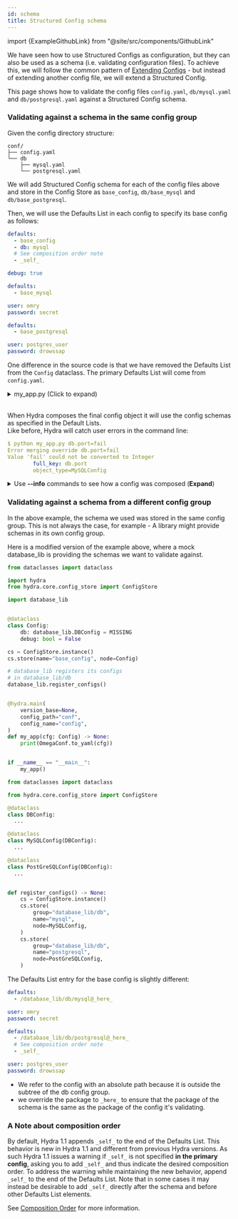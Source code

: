 ```yaml
---
id: schema
title: Structured Config schema
---
```


import {ExampleGithubLink} from "@site/src/components/GithubLink"

We have seen how to use Structured Configs as configuration, but they can also be used as a schema (i.e. validating configuration files).
To achieve this, we will follow the common pattern of [Extending Configs](../../patterns/extending_configs.md) - but instead of extending another config file,
we will extend a Structured Config.

This page shows how to validate the config files `config.yaml`, `db/mysql.yaml` and `db/postgresql.yaml` 
against a Structured Config schema.

### Validating against a schema in the same config group

<ExampleGithubLink to="examples/tutorials/structured_configs/5.1_structured_config_schema_same_config_group"/>

Given the config directory structure:
```text
conf/
├── config.yaml
└── db
    ├── mysql.yaml
    └── postgresql.yaml
```

We will add Structured Config schema for each of the config files above and store in the 
Config Store as `base_config`, `db/base_mysql` and `db/base_postgresql`.

Then, we will use the Defaults List in each config to specify its base config as follows:

<div className="row">
<div className="col col--4">

```yaml title="config.yaml" {2}
defaults:
  - base_config
  - db: mysql
  # See composition order note
  - _self_

debug: true
```

</div>
<div className="col col--4">

```yaml title="db/mysql.yaml" {2}
defaults:
  - base_mysql

user: omry
password: secret


```
</div>
<div className="col col--4">

```yaml title="db/postgresql.yaml" {2}
defaults:
  - base_postgresql

user: postgres_user
password: drowssap


```
</div>
</div>

One difference in the source code is that we have removed the Defaults List from the `Config` dataclass.
The primary Defaults List will come from `config.yaml`.
<details><summary>my_app.py (Click to expand)</summary>

```python {28-30}
from dataclasses import dataclass

import hydra
from hydra.core.config_store import ConfigStore

@dataclass
class DBConfig:
    driver: str = MISSING
    host: str = "localhost"
    port: int = MISSING

@dataclass
class MySQLConfig(DBConfig):
    driver: str = "mysql"
    port: int = 3306
    user: str = MISSING
    password: str = MISSING

@dataclass
class PostGreSQLConfig(DBConfig):
    driver: str = "postgresql"
    user: str = MISSING
    port: int = 5432
    password: str = MISSING
    timeout: int = 10

@dataclass
class Config:
    db: DBConfig = MISSING
    debug: bool = False

cs = ConfigStore.instance()
cs.store(name="base_config", node=Config)
cs.store(group="db", name="base_mysql", node=MySQLConfig)
cs.store(group="db", name="base_postgresql", node=PostGreSQLConfig)

@hydra.main(version_base=None, config_path="conf", config_name="config")
def my_app(cfg: Config) -> None:
    print(OmegaConf.to_yaml(cfg))

if __name__ == "__main__":
    my_app()
```
</details>
<br/>

When Hydra composes the final config object it will use the config schemas as specified in the Default Lists.  
Like before, Hydra will catch user errors in the command line:

```yaml
$ python my_app.py db.port=fail
Error merging override db.port=fail
Value 'fail' could not be converted to Integer
        full_key: db.port
        object_type=MySQLConfig
```

<details><summary>Use <b>--info</b> commands to see how a config was composed (<b>Expand</b>)</summary>

```text
$ python my_app.py --info defaults-tree

Defaults Tree
*************
<root>:
  hydra/config:
    hydra/output: default
    hydra/launcher: basic
    hydra/sweeper: basic
    hydra/help: default
    hydra/hydra_help: default
    hydra/hydra_logging: default
    hydra/job_logging: default
    _self_
  config:
    base_config
    db: mysql:
      db/base_mysql
      _self_
    _self_

$ python my_app.py --info defaults

Defaults List
*************
| Config path                 | Package             | _self_ | Parent       | 
------------------------------------------------------------------------------
| hydra/output/default        | hydra               | False  | hydra/config |
| hydra/launcher/basic        | hydra.launcher      | False  | hydra/config |
| hydra/sweeper/basic         | hydra.sweeper       | False  | hydra/config |
| hydra/help/default          | hydra.help          | False  | hydra/config |
| hydra/hydra_help/default    | hydra.hydra_help    | False  | hydra/config |
| hydra/hydra_logging/default | hydra.hydra_logging | False  | hydra/config |
| hydra/job_logging/default   | hydra.job_logging   | False  | hydra/config |
| hydra/config                | hydra               | True   | <root>       |
| base_config                 |                     | False  | config       |
| db/base_mysql               | db                  | False  | db/mysql     |
| db/mysql                    | db                  | True   | config       |
| config                      |                     | True   | <root>       |
------------------------------------------------------------------------------
```

</details>


### Validating against a schema from a different config group

<ExampleGithubLink to="examples/tutorials/structured_configs/5.2_structured_config_schema_different_config_group"/>

In the above example, the schema we used was stored in the same config group.
This is not always the case, for example - A library might provide schemas in its own config group.

Here is a modified version of the example above, where a mock database_lib is providing the schemas
we want to validate against.


<div className="row">
<div className="col col--6">

```python title="my_app.py"
from dataclasses import dataclass

import hydra
from hydra.core.config_store import ConfigStore

import database_lib


@dataclass
class Config:
    db: database_lib.DBConfig = MISSING
    debug: bool = False

cs = ConfigStore.instance()
cs.store(name="base_config", node=Config)

# database_lib registers its configs
# in database_lib/db
database_lib.register_configs()


@hydra.main(
    version_base=None,
    config_path="conf",
    config_name="config",
)
def my_app(cfg: Config) -> None:
    print(OmegaConf.to_yaml(cfg))


if __name__ == "__main__":
    my_app()
```
</div>
<div className="col col--6">

```python title="database_lib.py" {17,22}
from dataclasses import dataclass

from hydra.core.config_store import ConfigStore

@dataclass
class DBConfig:
  ...

@dataclass
class MySQLConfig(DBConfig):
  ...

@dataclass
class PostGreSQLConfig(DBConfig):
  ...


def register_configs() -> None:
    cs = ConfigStore.instance()
    cs.store(
        group="database_lib/db",
        name="mysql",
        node=MySQLConfig,
    )
    cs.store(
        group="database_lib/db",
        name="postgresql",
        node=PostGreSQLConfig,
    )

```
</div>
</div>

The Defaults List entry for the base config is slightly different:
<div className="row">
<div className="col col--6">

```yaml title="db/mysql.yaml" {2}
defaults:
  - /database_lib/db/mysql@_here_

user: omry
password: secret
```
</div>
<div className="col col--6">

```yaml title="db/postgresql.yaml" {2}
defaults:
  - /database_lib/db/postgresql@_here_
  # See composition order note  
  - _self_

user: postgres_user
password: drowssap
```
</div>
</div>

- We refer to the config with an absolute path because it is outside the subtree of the db config group. 
- we override the package to `_here_` to ensure that the package of the schema is the same as the package 
  of the config it's validating.

### A Note about composition order
 By default, Hydra 1.1 appends `_self_` to the end of the Defaults List. 
This behavior is new in Hydra 1.1 and different from previous Hydra versions. As such Hydra 1.1  issues a warning if `_self_` is not specified **in the primary config**, asking you to add `_self_` and thus indicate the desired composition order.
To address the warning while maintaining the new behavior, append `_self_` to the end of the Defaults List. Note that in some cases it may instead be desirable to add `_self_` directly after the schema and before other Defaults List elements. 


See [Composition Order](advanced/defaults_list.md#composition-order) for more information.
